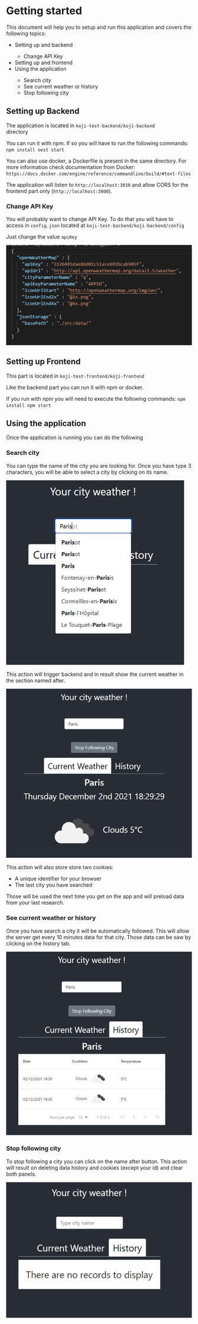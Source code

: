 # Getting started

This document will help you to setup and run this application and covers the following topics:

<ul>
    <li>Setting up and backend</li>
    <ul>
        <li>Change API Key</li>
    </ul>
    <li>Setting up and frontend</li>
    <li>Using the application</li>
    <ul> 
        <li>Search city</li>
        <li>See current weather or history</li>
        <li>Stop following city</li>
    </ul>
</ul>

## Setting up Backend
The application is located in <code>koji-test-backend/koji-backend </code> directory

You can run it with npm. If so you will have to run the following commands:
<code>npm install
    nest start</code>

You can also use docker, a Dockerfile is present in the same directory. For more information check documentation from Docker: `https://docs.docker.com/engine/reference/commandline/build/#text-files`

The application will listen to `http://localhost:3010` and allow CORS for the frontend part only (`http://localhost:3000`). 

### Change API Key
You will probably want to change API Key. To do that you will have to access in <code>config.json</code> located at <code>koji-test-backend/koji-backend/config</code>

Just change the value <code>apiKey</code>

![Default](img/apiKey.PNG)

## Setting up Frontend
This part is located in <code>koji-test-frontend/koji-frontend</code> 

Like the backend part you can run it with npm or docker.

If you run with npm you will need to execute the following commands:
<code>npm install
    npm start</code>

## Using the application
Once the application is running you can do the following

### Search city
You can type the name of the city you are looking for. Once you have type 3 characters, you will be able to select a city by clicking on its name.

![Default](img/searchcity.PNG)

This action will trigger backend and in result show the current weather in the section named after.

![Default](img/searchcityresult.PNG)

This action will also store store two cookies:
<ul>
    <li>A unique identifier for your browser</li>
    <li>The last city you have searched</li>
</ul>

Those will be used the next time you get on the app and will preload data from your last research.

### See current weather or history
Once you have search a city it will be automatically followed. This will allow the server get every 10 minutes data for that city. Those data can be saw by clicking on the history tab.

![Default](img/history.PNG)

### Stop following city
To stop following a city you can click on the name after button. This action will result on deleting data history and cookies (except your id) and clear both panels.

![Default](img/nohistory.PNG)